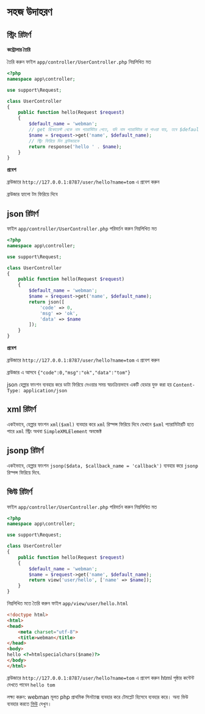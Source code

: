 # সহজ উদাহরণ

## স্ট্রিং রিটার্ণ
**কন্ট্রোলার তৈরি**

তৈরি করুন ফাইল `app/controller/UserController.php` নিম্নলিখিত মত

```php
<?php
namespace app\controller;

use support\Request;

class UserController
{
    public function hello(Request $request)
    {
        $default_name = 'webman';
        // get রিকোয়েস্ট থেকে নাম প্যারামিটার পেতে, যদি নাম প্যারামিটার না পাওয়া যায়, তবে $default_name রিটার্ণ করুন
        $name = $request->get('name', $default_name);
        // স্ট্রিং ফিরিয়ে দিন ব্রাউজারকে
        return response('hello ' . $name);
    }
}
```

**প্রবেশ**

ব্রাউজারে `http://127.0.0.1:8787/user/hello?name=tom` এ প্রবেশ করুন

ব্রাউজার হ্যালো টম ফিরিয়ে দিবে

## json রিটার্ণ
ফাইল `app/controller/UserController.php` পরিবর্তন করুন নিম্নলিখিত মত

```php
<?php
namespace app\controller;

use support\Request;

class UserController
{
    public function hello(Request $request)
    {
        $default_name = 'webman';
        $name = $request->get('name', $default_name);
        return json([
            'code' => 0, 
            'msg' => 'ok', 
            'data' => $name
        ]);
    }
}
```

**প্রবেশ**

ব্রাউজারে `http://127.0.0.1:8787/user/hello?name=tom` এ প্রবেশ করুন

ব্রাউজার এ আসবে `{"code":0,"msg":"ok","data":"tom"}`

json হেল্পার ফাংশন ব্যবহার করে ডাটা ফিরিয়ে দেওয়ার সময় স্বয়ংক্রিয়ভাবে একটি হেডার যুক্ত করা হয় `Content-Type: application/json`

## xml রিটার্ণ
একইভাবে, হেল্পার ফাংশন `xml($xml)` ব্যবহার করে `xml` রিস্পন্স ফিরিয়ে দিবে যেখানে `$xml` প্যারামিটারটি হতে পারে `xml` স্ট্রিং অথবা `SimpleXMLElement` অবজেক্ট

## jsonp রিটার্ণ
একইভাবে, হেল্পার ফাংশন `jsonp($data, $callback_name = 'callback')` ব্যবহার করে `jsonp` রিস্পন্স ফিরিয়ে দিবে.

## ভিউ রিটার্ণ
ফাইল `app/controller/UserController.php` পরিবর্তন করুন নিম্নলিখিত মত

```php
<?php
namespace app\controller;

use support\Request;

class UserController
{
    public function hello(Request $request)
    {
        $default_name = 'webman';
        $name = $request->get('name', $default_name);
        return view('user/hello', ['name' => $name]);
    }
}
```

নিম্নলিখিত মতে তৈরি করুন ফাইল `app/view/user/hello.html`

```html
<!doctype html>
<html>
<head>
    <meta charset="utf-8">
    <title>webman</title>
</head>
<body>
hello <?=htmlspecialchars($name)?>
</body>
</html>
```

ব্রাউজারে `http://127.0.0.1:8787/user/hello?name=tom` এ প্রবেশ করুন
html পৃষ্ঠার কন্টেন্ট দেখতে পাবেন `hello tom`

লক্ষ্য করুন: webman মূলত php প্রাথমিক সিনট্যাক্স ব্যবহার করে টেমপ্লেট হিসেবে ব্যবহার করে। অন্য ভিউ ব্যবহার করতে [ভিউ](view.md) দেখুন।
